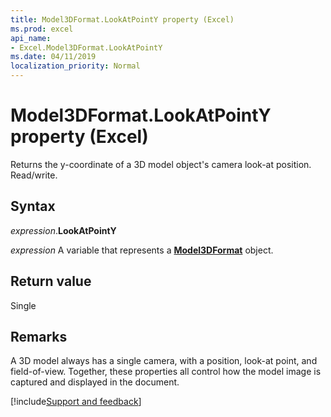 ```yaml
---
title: Model3DFormat.LookAtPointY property (Excel)
ms.prod: excel
api_name:
- Excel.Model3DFormat.LookAtPointY
ms.date: 04/11/2019
localization_priority: Normal
---
```



# Model3DFormat.LookAtPointY property (Excel)

Returns the y-coordinate of a 3D model object's camera look-at position. Read/write.

## Syntax

_expression_.**LookAtPointY**

_expression_ A variable that represents a **[Model3DFormat](Excel.Model3DFormat.md)** object.


## Return value

Single

## Remarks

A 3D model always has a single camera, with a position, look-at point, and field-of-view. Together, these properties all control how the model image is captured and displayed in the document.




[!include[Support and feedback](~/includes/feedback-boilerplate.md)]
